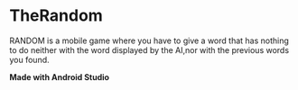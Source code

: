# TheRandom

RANDOM is a mobile game where you have to give a word that has nothing to do neither with the word displayed by the AI,nor with
the previous words you found.

**Made with Android Studio**
